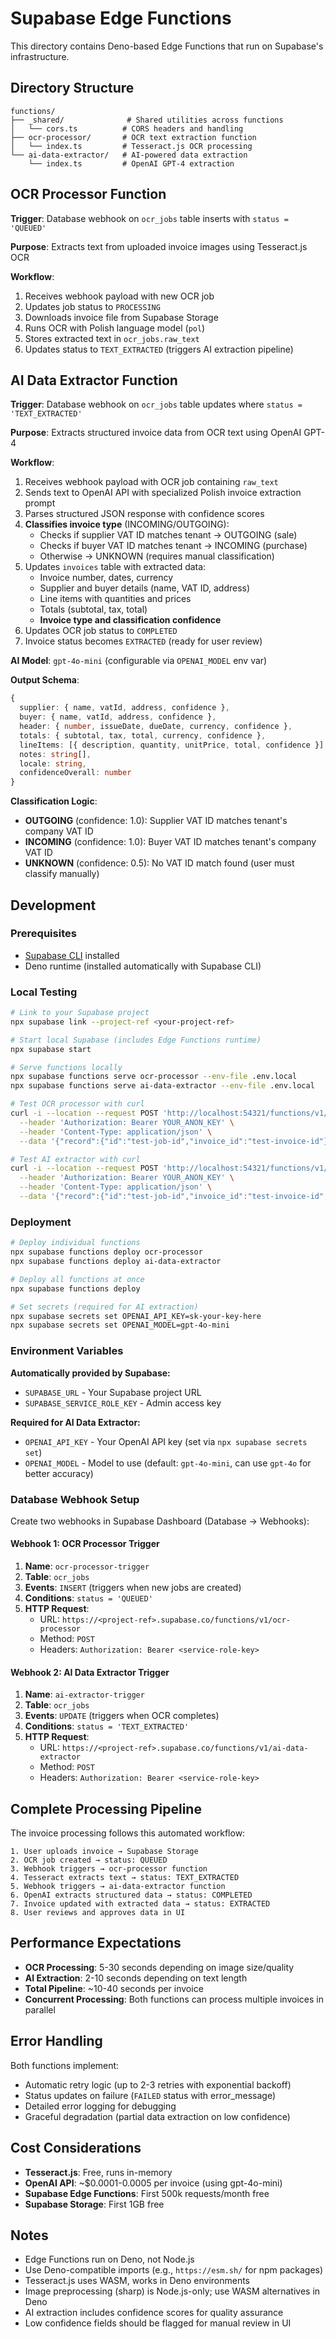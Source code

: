 # Supabase Edge Functions

This directory contains Deno-based Edge Functions that run on Supabase's infrastructure.

## Directory Structure

```
functions/
├── _shared/              # Shared utilities across functions
│   └── cors.ts          # CORS headers and handling
├── ocr-processor/       # OCR text extraction function
│   └── index.ts         # Tesseract.js OCR processing
└── ai-data-extractor/   # AI-powered data extraction
    └── index.ts         # OpenAI GPT-4 extraction
```

## OCR Processor Function

**Trigger**: Database webhook on `ocr_jobs` table inserts with `status = 'QUEUED'`

**Purpose**: Extracts text from uploaded invoice images using Tesseract.js OCR

**Workflow**:
1. Receives webhook payload with new OCR job
2. Updates job status to `PROCESSING`
3. Downloads invoice file from Supabase Storage
4. Runs OCR with Polish language model (`pol`)
5. Stores extracted text in `ocr_jobs.raw_text`
6. Updates status to `TEXT_EXTRACTED` (triggers AI extraction pipeline)

## AI Data Extractor Function

**Trigger**: Database webhook on `ocr_jobs` table updates where `status = 'TEXT_EXTRACTED'`

**Purpose**: Extracts structured invoice data from OCR text using OpenAI GPT-4

**Workflow**:
1. Receives webhook payload with OCR job containing `raw_text`
2. Sends text to OpenAI API with specialized Polish invoice extraction prompt
3. Parses structured JSON response with confidence scores
4. **Classifies invoice type** (INCOMING/OUTGOING):
   - Checks if supplier VAT ID matches tenant → OUTGOING (sale)
   - Checks if buyer VAT ID matches tenant → INCOMING (purchase)
   - Otherwise → UNKNOWN (requires manual classification)
5. Updates `invoices` table with extracted data:
   - Invoice number, dates, currency
   - Supplier and buyer details (name, VAT ID, address)
   - Line items with quantities and prices
   - Totals (subtotal, tax, total)
   - **Invoice type and classification confidence**
6. Updates OCR job status to `COMPLETED`
7. Invoice status becomes `EXTRACTED` (ready for user review)

**AI Model**: `gpt-4o-mini` (configurable via `OPENAI_MODEL` env var)

**Output Schema**:
```typescript
{
  supplier: { name, vatId, address, confidence },
  buyer: { name, vatId, address, confidence },
  header: { number, issueDate, dueDate, currency, confidence },
  totals: { subtotal, tax, total, currency, confidence },
  lineItems: [{ description, quantity, unitPrice, total, confidence }],
  notes: string[],
  locale: string,
  confidenceOverall: number
}
```

**Classification Logic**:
- **OUTGOING** (confidence: 1.0): Supplier VAT ID matches tenant's company VAT ID
- **INCOMING** (confidence: 1.0): Buyer VAT ID matches tenant's company VAT ID
- **UNKNOWN** (confidence: 0.5): No VAT ID match found (user must classify manually)

## Development

### Prerequisites
- [Supabase CLI](https://supabase.com/docs/guides/cli) installed
- Deno runtime (installed automatically with Supabase CLI)

### Local Testing

```bash
# Link to your Supabase project
npx supabase link --project-ref <your-project-ref>

# Start local Supabase (includes Edge Functions runtime)
npx supabase start

# Serve functions locally
npx supabase functions serve ocr-processor --env-file .env.local
npx supabase functions serve ai-data-extractor --env-file .env.local

# Test OCR processor with curl
curl -i --location --request POST 'http://localhost:54321/functions/v1/ocr-processor' \
  --header 'Authorization: Bearer YOUR_ANON_KEY' \
  --header 'Content-Type: application/json' \
  --data '{"record":{"id":"test-job-id","invoice_id":"test-invoice-id"}}'

# Test AI extractor with curl
curl -i --location --request POST 'http://localhost:54321/functions/v1/ai-data-extractor' \
  --header 'Authorization: Bearer YOUR_ANON_KEY' \
  --header 'Content-Type: application/json' \
  --data '{"record":{"id":"test-job-id","invoice_id":"test-invoice-id","raw_text":"FV/100/2025..."}}'
```

### Deployment

```bash
# Deploy individual functions
npx supabase functions deploy ocr-processor
npx supabase functions deploy ai-data-extractor

# Deploy all functions at once
npx supabase functions deploy

# Set secrets (required for AI extraction)
npx supabase secrets set OPENAI_API_KEY=sk-your-key-here
npx supabase secrets set OPENAI_MODEL=gpt-4o-mini
```

### Environment Variables

**Automatically provided by Supabase:**
- `SUPABASE_URL` - Your Supabase project URL
- `SUPABASE_SERVICE_ROLE_KEY` - Admin access key

**Required for AI Data Extractor:**
- `OPENAI_API_KEY` - Your OpenAI API key (set via `npx supabase secrets set`)
- `OPENAI_MODEL` - Model to use (default: `gpt-4o-mini`, can use `gpt-4o` for better accuracy)

### Database Webhook Setup

Create two webhooks in Supabase Dashboard (Database → Webhooks):

#### Webhook 1: OCR Processor Trigger
1. **Name**: `ocr-processor-trigger`
2. **Table**: `ocr_jobs`
3. **Events**: `INSERT` (triggers when new jobs are created)
4. **Conditions**: `status = 'QUEUED'`
5. **HTTP Request**:
   - URL: `https://<project-ref>.supabase.co/functions/v1/ocr-processor`
   - Method: `POST`
   - Headers: `Authorization: Bearer <service-role-key>`

#### Webhook 2: AI Data Extractor Trigger
1. **Name**: `ai-extractor-trigger`
2. **Table**: `ocr_jobs`
3. **Events**: `UPDATE` (triggers when OCR completes)
4. **Conditions**: `status = 'TEXT_EXTRACTED'`
5. **HTTP Request**:
   - URL: `https://<project-ref>.supabase.co/functions/v1/ai-data-extractor`
   - Method: `POST`
   - Headers: `Authorization: Bearer <service-role-key>`

## Complete Processing Pipeline

The invoice processing follows this automated workflow:

```
1. User uploads invoice → Supabase Storage
2. OCR job created → status: QUEUED
3. Webhook triggers → ocr-processor function
4. Tesseract extracts text → status: TEXT_EXTRACTED
5. Webhook triggers → ai-data-extractor function
6. OpenAI extracts structured data → status: COMPLETED
7. Invoice updated with extracted data → status: EXTRACTED
8. User reviews and approves data in UI
```

## Performance Expectations

- **OCR Processing**: 5-30 seconds depending on image size/quality
- **AI Extraction**: 2-10 seconds depending on text length
- **Total Pipeline**: ~10-40 seconds per invoice
- **Concurrent Processing**: Both functions can process multiple invoices in parallel

## Error Handling

Both functions implement:
- Automatic retry logic (up to 2-3 retries with exponential backoff)
- Status updates on failure (`FAILED` status with error_message)
- Detailed error logging for debugging
- Graceful degradation (partial data extraction on low confidence)

## Cost Considerations

- **Tesseract.js**: Free, runs in-memory
- **OpenAI API**: ~$0.0001-0.0005 per invoice (using gpt-4o-mini)
- **Supabase Edge Functions**: First 500k requests/month free
- **Supabase Storage**: First 1GB free

## Notes

- Edge Functions run on Deno, not Node.js
- Use Deno-compatible imports (e.g., `https://esm.sh/` for npm packages)
- Tesseract.js uses WASM, works in Deno environments
- Image preprocessing (sharp) is Node.js-only; use WASM alternatives in Deno
- AI extraction includes confidence scores for quality assurance
- Low confidence fields should be flagged for manual review in UI
